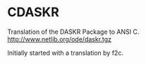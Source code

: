 CDASKR
=======

Translation of the DASKR Package to ANSI C.
http://www.netlib.org/ode/daskr.tgz

Initially started with a translation by f2c. 

